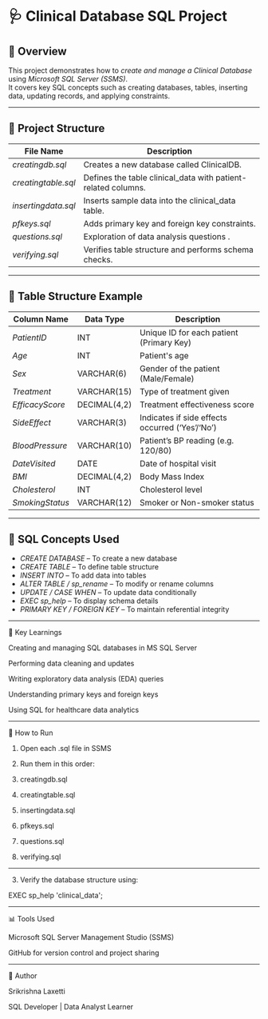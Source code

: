 # 🩺 Clinical Database SQL Project

## 📘 Overview
This project demonstrates how to *create and manage a Clinical Database* using *Microsoft SQL Server (SSMS)*.  
It covers key SQL concepts such as creating databases, tables, inserting data, updating records, and applying constraints.

---

## 📂 Project Structure

| File Name | Description |
|------------|-------------|
| *creatingdb.sql* | Creates a new database called ClinicalDB. |
| *creatingtable.sql* | Defines the table clinical_data with patient-related columns. |
| *insertingdata.sql* | Inserts sample data into the clinical_data table. |
| *pfkeys.sql* | Adds primary key and foreign key constraints. |
| *questions.sql* | Exploration of data analysis questions . |
| *verifying.sql* | Verifies table structure and performs schema checks. |

---

## 🧱 Table Structure Example

| Column Name | Data Type | Description |
|--------------|------------|-------------|
| *PatientID* | INT | Unique ID for each patient (Primary Key) |
| *Age* | INT | Patient's age |
| *Sex* | VARCHAR(6) | Gender of the patient (Male/Female) |
| *Treatment* | VARCHAR(15) | Type of treatment given |
| *EfficacyScore* | DECIMAL(4,2) | Treatment effectiveness score |
| *SideEffect* | VARCHAR(3) | Indicates if side effects occurred (‘Yes’/‘No’) |
| *BloodPressure* | VARCHAR(10) | Patient’s BP reading (e.g. 120/80) |
| *DateVisited* | DATE | Date of hospital visit |
| *BMI* | DECIMAL(4,2) | Body Mass Index |
| *Cholesterol* | INT | Cholesterol level |
| *SmokingStatus* | VARCHAR(12) | Smoker or Non-smoker status |

---

## 🧩 SQL Concepts Used

- *CREATE DATABASE* – To create a new database  
- *CREATE TABLE* – To define table structure  
- *INSERT INTO* – To add data into tables  
- *ALTER TABLE / sp_rename* – To modify or rename columns  
- *UPDATE / CASE WHEN* – To update data conditionally  
- *EXEC sp_help* – To display schema details  
- *PRIMARY KEY / FOREIGN KEY* – To maintain referential integrity  

---

🧠 Key Learnings

Creating and managing SQL databases in MS SQL Server

Performing data cleaning and updates

Writing exploratory data analysis (EDA) queries

Understanding primary keys and foreign keys

Using SQL for healthcare data analytics



---

📁 How to Run

1. Open each .sql file in SSMS


2. Run them in this order:

1. creatingdb.sql


2. creatingtable.sql


3. insertingdata.sql


4. pfkeys.sql


5. questions.sql


6. verifying.sql


---

3. Verify the database structure using:

EXEC sp_help 'clinical_data';

---

📊 Tools Used

Microsoft SQL Server Management Studio (SSMS)

GitHub for version control and project sharing


---

🙌 Author

Srikrishna Laxetti

SQL Developer | Data Analyst Learner


